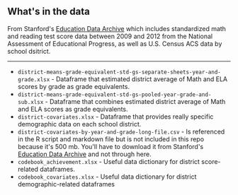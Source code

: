 ## What's in the data

From Stanford's [Education Data Archive](https://cepa.stanford.edu/seda/overview) which includes standardized math and reading test score data between 2009 and 2012 from the National Assessment of Educational Progress, as well as U.S. Census ACS data by school dsitrict.

-----

* `district-means-grade-equivalent-std-gs-separate-sheets-year-and-grade.xlsx` - Dataframe that estimated district average of Math and ELA scores by grade as grade equivalents.
* `district-means-grade-equivalent-std-gs-pooled-year-grade-and-sub.xlsx` - Dataframe that combines estimated district average of Math and ELA scores as grade equivalents.
* `district-covariates.xlsx` - Dataframe that provides really specific demographic data on each school district.
* `district-covariates-by-year-and-grade-long-file.csv` - Is referenced in the R script and markdown file but is not included in this repo because it's 500 mb. You'll have to download it from Stanford's [Education Data Archive](https://cepa.stanford.edu/seda/overview) and not through here.
* `codebook_achievement.xlsx` - Useful data dictionary for district score-related dataframes.  
* `codebook_covariates.xlsx` - Useful data dictionary for district demographic-related dataframes  